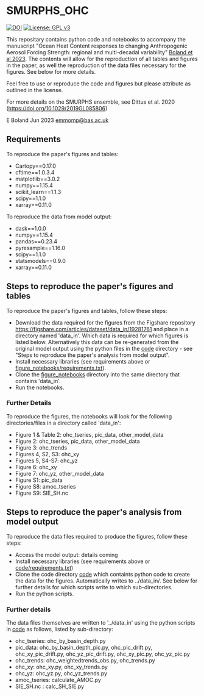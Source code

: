 # SMURPHS_OHC
[![DOI](https://zenodo.org/badge/461815488.svg)](https://zenodo.org/badge/latestdoi/461815488)
[![License: GPL v3](https://img.shields.io/badge/License-GPLv3-blue.svg)](https://www.gnu.org/licenses/gpl-3.0)

This repositary contains python code and notebooks to accompany the manuscript "Ocean Heat Content responses to changing Anthropogenic Aerosol Forcing Strength: regional and multi-decadal variability" [Boland et al 2023](https://doi.org/10.1029/2022JC018725). The contents will allow for the reproduction of all tables and figures in the paper, as well the reproduction of the data files necessary for the figures. See below for more details.

Feel free to use or reproduce the code and figures but please attribute as outlined in the license.

For more details on the SMURPHS ensemble, see Dittus et al. 2020 (https://doi.org/10.1029/2019GL085806)

E Boland Jun 2023 [emmomp@bas.ac.uk](mailto:emmomp@bas.ac.uk)

## Requirements

To reproduce the paper's figures and tables:
- Cartopy==0.17.0
- cftime==1.0.3.4
- matplotlib==3.0.2
- numpy==1.15.4
- scikit_learn==1.1.3
- scipy==1.1.0
- xarray==0.11.0

To reproduce the data from model output:
- dask==1.0.0
- numpy==1.15.4
- pandas==0.23.4
- pyresample==1.16.0
- scipy==1.1.0
- statsmodels==0.9.0
- xarray==0.11.0

## Steps to reproduce the paper's figures and tables

To reproduce the paper's figures and tables, follow these steps:
- Download the data required for the figures from the Figshare repository https://figshare.com/articles/dataset/data_in/19281761 and place in a directory named 'data_in'. Which data is required for which figures is listed below. Alternatively this data can be re-generated from the original model output using the python files in the [code](code/) directory - see "Steps to reproduce the paper's analysis from model output".
- Install necessary libraries (see requirements above or [figure_notebooks/requirements.txt](figure_notebooks/requirements.txt)).
- Clone the [figure_notebooks](figure_notebooks/) directory into the same directory that contains 'data_in'.
- Run the notebooks.

### Further Details

To reproduce the figures, the notebooks will look for the following directories/files in a directory called 'data_in':
- Figure 1 & Table 2: ohc_tseries, pic_data, other_model_data
- Figure 2: ohc_tseries, pic_data, other_model_data
- Figure 3: ohc_trends
- Figures 4, S2, S3: ohc_xy
- Figures 5, S4-S7: ohc_yz
- Figure 6: ohc_xy
- Figure 7: ohc_yz, other_model_data
- Figure S1: pic_data
- Figure S8: amoc_tseries
- Figure S9: SIE_SH.nc

## Steps to reproduce the paper's analysis from model output

To reproduce the data files required to produce the figures, follow these steps:

- Access the model output: details coming
- Install necessary libraries (see requirements above or [code/requirements,txt](code/requirements.txt))
- Clone the code directory [code](code/) which containts python code to create the data for the figures. Automatically writes to ../data_in/. See below for further details for which scripts write to which sub-directories.
- Run the python scripts.

### Further details

The data files themselves are written to '../data_in' using the python scripts in [code](code/) as follows, listed by sub-directory:
- ohc_tseries: ohc_by_basin_depth.py
- pic_data: ohc_by_basin_depth_pic.py, ohc_pic_drift.py, ohc_xy_pic_drift.py, ohc_yz_pic_drift.py, ohc_xy_pic.py, ohc_yz_pic.py
- ohc_trends: ohc_weightedtrends_obs.py, ohc_trends.py
- ohc_xy: ohc_xy.py, ohc_xy_trends.py
- ohc_yz: ohc_yz.py, ohc_yz_trends.py
- amoc_tseries: calculate_AMOC.py
- SIE_SH.nc : calc_SH_SIE.py
